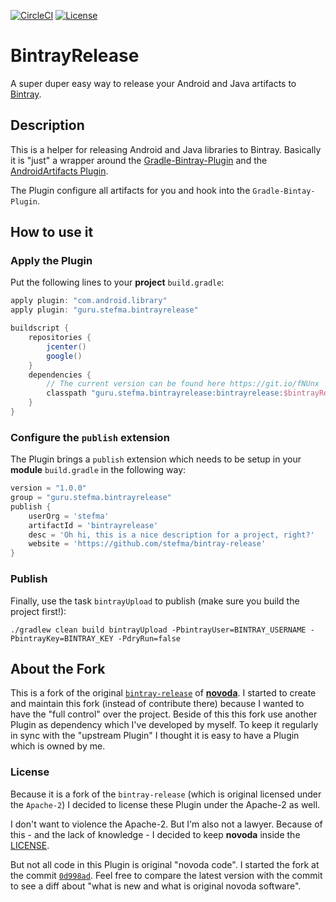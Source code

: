 [![CircleCI](https://circleci.com/gh/StefMa/bintray-release.svg?style=svg)](https://circleci.com/gh/StefMa/bintray-release)
[![License](https://img.shields.io/badge/License-Apache%202.0-blue.svg)](https://opensource.org/licenses/Apache-2.0)
# BintrayRelease
A super duper easy way to release your Android and Java artifacts to [Bintray](https://bintray.com).

## Description
This is a helper for releasing Android and Java libraries to Bintray. 
Basically it is "just" a wrapper around the [Gradle-Bintray-Plugin](https://github.com/bintray/gradle-bintray-plugin) 
and the [AndroidArtifacts Plugin](https://github.com/StefMa/AndroidArtifacts).

The Plugin configure all artifacts for you and hook into the `Gradle-Bintay-Plugin`.

## How to use it
### Apply the Plugin
Put the following lines to your **project** `build.gradle`:

```groovy
apply plugin: "com.android.library"
apply plugin: "guru.stefma.bintrayrelease"

buildscript {
    repositories {
        jcenter()
        google()
    }
    dependencies {
        // The current version can be found here https://git.io/fNUnx
        classpath "guru.stefma.bintrayrelease:bintrayrelease:$bintrayReleaseVersion"
    }
}
```

### Configure the `publish` extension
The Plugin brings a `publish` extension which needs to be setup in your **module** `build.gradle` in the following way:

```groovy
version = "1.0.0"
group = "guru.stefma.bintrayrelease"
publish {
    userOrg = 'stefma'
    artifactId = 'bintrayrelease'
    desc = 'Oh hi, this is a nice description for a project, right?'
    website = 'https://github.com/stefma/bintray-release'
}

```

### Publish
Finally, use the task `bintrayUpload` to publish (make sure you build the project first!):

```
./gradlew clean build bintrayUpload -PbintrayUser=BINTRAY_USERNAME -PbintrayKey=BINTRAY_KEY -PdryRun=false
```

## About the Fork
This is a fork of the original [`bintray-release`](https://github.com/novoda/bintray-release) of [**novoda**](https://novoda.com/).
I started to create and maintain this fork (instead of contribute there) because I wanted to have the "full control" over the project.
Beside of this this fork use another Plugin as dependency which I've developed by myself. To keep it regularly in sync with 
the "upstream Plugin" I thought it is easy to have a Plugin which is owned by me.

### License  
Because it is a fork of the `bintray-release` (which is original licensed under the `Apache-2`) I decided to license these
Plugin under the Apache-2 as well.

I don't want to violence the Apache-2. But I'm also not a lawyer. Because of this - and the lack of knowledge - I decided to keep
**novoda** inside the [LICENSE](LICENSE.txt). 

But not all code in this Plugin is original "novoda code". I started the fork at the commit [`0d998ad`](https://github.com/StefMa/bintray-release/commit/0d998ad9cf4f822be2bcbffaf02bbee881f13101).
Feel free to compare the latest version with the commit to see a diff about "what is new and what is original novoda software".   
